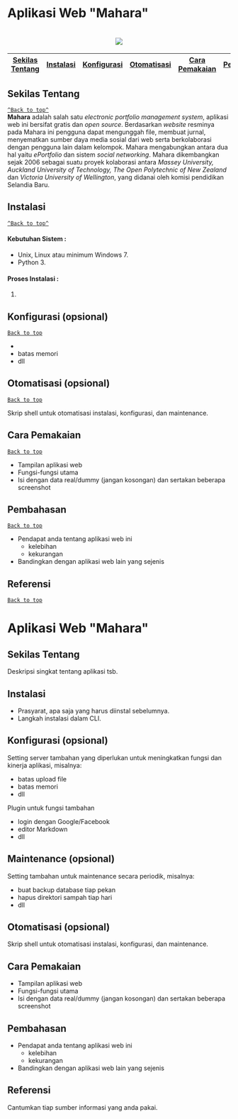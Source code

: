 # Aplikasi Web "Mahara"
<h1 align = "center"><img src = "https://mahara.org/theme/mahara-org/images/site-logo.svg?v=3775"></h1>

[Sekilas Tentang](#sekilas-tentang) | [Instalasi](#instalasi) | [Konfigurasi](#konfigurasi) | [Otomatisasi](#otomatisasi) | [Cara Pemakaian](#cara-pemakaian) | [Pembahasan](#pembahasan) | [Referensi](#referensi)
:---:|:---:|:---:|:---:|:---:|:---:|:---:

## Sekilas Tentang
[`^Back to top^`](#)<br>
**Mahara** adalah salah satu *electronic portfolio management system*, aplikasi web ini bersifat gratis dan *open source*. Berdasarkan *website* resminya pada Mahara ini pengguna dapat mengunggah file, membuat jurnal, menyematkan sumber daya media sosial dari web serta berkolaborasi dengan pengguna lain dalam kelompok. Mahara mengabungkan antara dua hal yaitu *ePortfolio* dan sistem *social networking*. Mahara dikembangkan sejak 2006 sebagai suatu proyek kolaborasi antara *Massey University, Auckland University of Technology, The Open Polytechnic of New Zealand* dan *Victoria University of Wellington*, yang didanai oleh komisi pendidikan Selandia Baru.

## Instalasi
[`^Back to top^`](#)

#### Kebutuhan Sistem :
- Unix, Linux atau minimum Windows 7.
- Python 3.

#### Proses Instalasi :
1. 

## Konfigurasi (opsional)
[`Back to top`](#)

- 
- batas memori
- dll


## Otomatisasi (opsional)
[`Back to top`](#)

Skrip shell untuk otomatisasi instalasi, konfigurasi, dan maintenance.


## Cara Pemakaian
[`Back to top`](#)

- Tampilan aplikasi web
- Fungsi-fungsi utama
- Isi dengan data real/dummy (jangan kosongan) dan sertakan beberapa screenshot


## Pembahasan
[`Back to top`](#)

- Pendapat anda tentang aplikasi web ini
    - kelebihan
    - kekurangan
- Bandingkan dengan aplikasi web lain yang sejenis


## Referensi
[`Back to top`](#)
# Aplikasi Web "Mahara"
## Sekilas Tentang

Deskripsi singkat tentang aplikasi tsb.


## Instalasi

- Prasyarat, apa saja yang harus diinstal sebelumnya.
- Langkah instalasi dalam CLI.


## Konfigurasi (opsional)

Setting server tambahan yang diperlukan untuk meningkatkan fungsi dan kinerja aplikasi, misalnya:
- batas upload file
- batas memori
- dll

Plugin untuk fungsi tambahan
- login dengan Google/Facebook
- editor Markdown
- dll


##  Maintenance (opsional)

Setting tambahan untuk maintenance secara periodik, misalnya:
- buat backup database tiap pekan
- hapus direktori sampah tiap hari
- dll


## Otomatisasi (opsional)

Skrip shell untuk otomatisasi instalasi, konfigurasi, dan maintenance.


## Cara Pemakaian

- Tampilan aplikasi web
- Fungsi-fungsi utama
- Isi dengan data real/dummy (jangan kosongan) dan sertakan beberapa screenshot


## Pembahasan

- Pendapat anda tentang aplikasi web ini
    - kelebihan
    - kekurangan
- Bandingkan dengan aplikasi web lain yang sejenis


## Referensi

Cantumkan tiap sumber informasi yang anda pakai.
